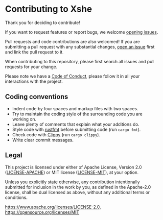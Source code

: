 # Contributing to Xshe

Thank you for deciding to contribute!

If you want to request features or report bugs, we welcome [opening issues][open an issue].

Pull requests and code contributions are also welcomed!
If you are submitting a pull request with any substantial changes, [open an issue] first and link the pull request to it.

When contributing to this repository, please first search all issues and pull requests for your change.

Please note we have a [Code of Conduct], please follow it in all your interactions with the project.

## Coding conventions

  * Indent code by four spaces and markup files with two spaces.
  * Try to maintain the coding style of the surrounding code you are working on.
  * Leave plenty of comments that explain what your additions do.
  * Style code with [rustfmt](https://github.com/rust-lang/rustfmt) before submitting code (run `cargo fmt`).
  * Check code with [Clippy](https://github.com/rust-lang/rust-clippy) (run `cargo clippy`).
  * Write clear commit messages.

[open an issue]: https://github.com/superatomic/xshe/issues/new/choose
[Code of Conduct]: https://github.com/superatomic/xshe/blob/main/.github/CODE_OF_CONDUCT.md

## Legal

This project is licensed under either of
Apache License, Version 2.0 ([LICENSE-APACHE](LICENSE-APACHE.txt))
or MIT license ([LICENSE-MIT](LICENSE-MIT.txt)), at your option.

Unless you explicitly state otherwise, any contribution intentionally submitted
for inclusion in the work by you, as defined in the Apache-2.0 license, shall be dual licensed as above, without any
additional terms or conditions.

<https://www.apache.org/licenses/LICENSE-2.0>, <https://opensource.org/licenses/MIT>

